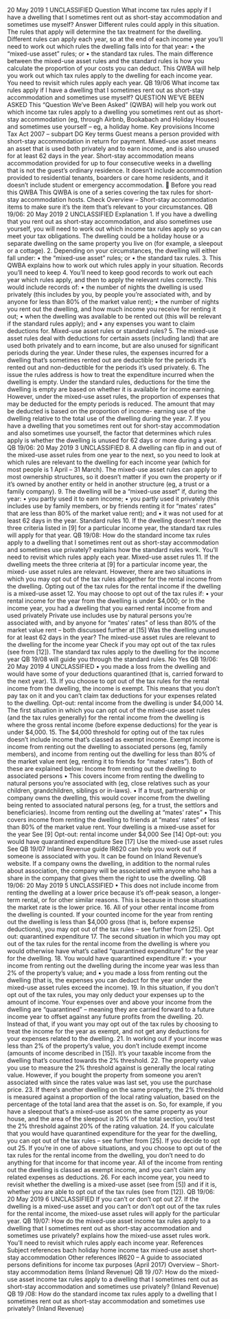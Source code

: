 20 May 2019 1 UNCLASSIFIED Question What income tax rules apply if I have a dwelling that I sometimes rent out as short-stay accommodation and sometimes use myself? Answer Different rules could apply in this situation. The rules that apply will determine the tax treatment for the dwelling. Different rules can apply each year, so at the end of each income year you’ll need to work out which rules the dwelling falls into for that year: • the “mixed-use asset” rules; or • the standard tax rules. The main difference between the mixed-use asset rules and the standard rules is how you calculate the proportion of your costs you can deduct. This QWBA will help you work out which tax rules apply to the dwelling for each income year. You need to revisit which rules apply each year. QB 19/06 What income tax rules apply if I have a dwelling that I sometimes rent out as short-stay accommodation and sometimes use myself? QUESTION WE’VE BEEN ASKED This “Question We’ve Been Asked” (QWBA) will help you work out which income tax rules apply to a dwelling you sometimes rent out as short-stay accommodation (eg, through Airbnb, Bookabach and Holiday Houses) and sometimes use yourself – eg, a holiday home. Key provisions Income Tax Act 2007 – subpart DG Key terms Guest means a person provided with short-stay accommodation in return for payment. Mixed-use asset means an asset that is used both privately and to earn income, and is also unused for at least 62 days in the year. Short-stay accommodation means accommodation provided for up to four consecutive weeks in a dwelling that is not the guest’s ordinary residence. It doesn’t include accommodation provided to residential tenants, boarders or care home residents, and it doesn’t include student or emergency accommodation.  Before you read this QWBA This QWBA is one of a series covering the tax rules for short-stay accommodation hosts. Check Overview – Short-stay accommodation items to make sure it’s the item that’s relevant to your circumstances. QB 19/06: 20 May 2019 2 UNCLASSIFIED Explanation 1. If you have a dwelling that you rent out as short-stay accommodation, and also sometimes use yourself, you will need to work out which income tax rules apply so you can meet your tax obligations. The dwelling could be a holiday house or a separate dwelling on the same property you live on (for example, a sleepout or a cottage). 2. Depending on your circumstances, the dwelling will either fall under: • the “mixed-use asset” rules; or • the standard tax rules. 3. This QWBA explains how to work out which rules apply in your situation. Records you’ll need to keep 4. You’ll need to keep good records to work out each year which rules apply, and then to apply the relevant rules correctly. This would include records of: • the number of nights the dwelling is used privately (this includes by you, by people you’re associated with, and by anyone for less than 80% of the market value rent); • the number of nights you rent out the dwelling, and how much income you receive for renting it out; • when the dwelling was available to be rented out (this will be relevant if the standard rules apply); and • any expenses you want to claim deductions for. Mixed-use asset rules or standard rules? 5. The mixed-use asset rules deal with deductions for certain assets (including land) that are used both privately and to earn income, but are also unused for significant periods during the year. Under these rules, the expenses incurred for a dwelling that’s sometimes rented out are deductible for the periods it’s rented out and non-deductible for the periods it’s used privately. 6. The issue the rules address is how to treat the expenditure incurred when the dwelling is empty. Under the standard rules, deductions for the time the dwelling is empty are based on whether it is available for income earning. However, under the mixed-use asset rules, the proportion of expenses that may be deducted for the empty periods is reduced. The amount that may be deducted is based on the proportion of income- earning use of the dwelling relative to the total use of the dwelling during the year. 7. If you have a dwelling that you sometimes rent out for short-stay accommodation and also sometimes use yourself, the factor that determines which rules apply is whether the dwelling is unused for 62 days or more during a year. QB 19/06: 20 May 2019 3 UNCLASSIFIED 8. A dwelling can flip in and out of the mixed-use asset rules from one year to the next, so you need to look at which rules are relevant to the dwelling for each income year (which for most people is 1 April – 31 March). The mixed-use asset rules can apply to most ownership structures, so it doesn’t matter if you own the property or if it’s owned by another entity or held in another structure (eg, a trust or a family company). 9. The dwelling will be a “mixed-use asset” if, during the year: • you partly used it to earn income; • you partly used it privately (this includes use by family members, or by friends renting it for “mates’ rates” that are less than 80% of the market value rent); and • it was not used for at least 62 days in the year. Standard rules 10. If the dwelling doesn’t meet the three criteria listed in \[9\] for a particular income year, the standard tax rules will apply for that year. QB 19/08: How do the standard income tax rules apply to a dwelling that I sometimes rent out as short-stay accommodation and sometimes use privately? explains how the standard rules work. You’ll need to revisit which rules apply each year. Mixed-use asset rules 11. If the dwelling meets the three criteria at \[9\] for a particular income year, the mixed- use asset rules are relevant. However, there are two situations in which you may opt out of the tax rules altogether for the rental income from the dwelling. Opting out of the tax rules for the rental income if the dwelling is a mixed-use asset 12. You may choose to opt out of the tax rules if: • your rental income for the year from the dwelling is under $4,000; or In the income year, you had a dwelling that you earned rental income from and used privately Private use includes use by natural persons you’re associated with, and by anyone for “mates’ rates” of less than 80% of the market value rent – both discussed further at \[15\] Was the dwelling unused for at least 62 days in the year? The mixed-use asset rules are relevant to the dwelling for the income year Check if you may opt out of the tax rules (see from \[12\]). The standard tax rules apply to the dwelling for the income year QB 19/08 will guide you through the standard rules. No Yes QB 19/06: 20 May 2019 4 UNCLASSIFIED • you made a loss from the dwelling and would have some of your deductions quarantined (that is, carried forward to the next year). 13. If you choose to opt out of the tax rules for the rental income from the dwelling, the income is exempt. This means that you don’t pay tax on it and you can’t claim tax deductions for your expenses related to the dwelling. Opt-out: rental income from the dwelling is under $4,000 14. The first situation in which you can opt out of the mixed-use asset rules (and the tax rules generally) for the rental income from the dwelling is where the gross rental income (before expense deductions) for the year is under $4,000. 15. The $4,000 threshold for opting out of the tax rules doesn’t include income that’s classed as exempt income. Exempt income is income from renting out the dwelling to associated persons (eg, family members), and income from renting out the dwelling for less than 80% of the market value rent (eg, renting it to friends for “mates’ rates”). Both of these are explained below: Income from renting out the dwelling to associated persons • This covers income from renting the dwelling to natural persons you’re associated with (eg, close relatives such as your children, grandchildren, siblings or in-laws). • If a trust, partnership or company owns the dwelling, this would cover income from the dwelling being rented to associated natural persons (eg, for a trust, the settlors and beneficiaries). Income from renting out the dwelling at “mates’ rates” • This covers income from renting the dwelling to friends at “mates’ rates” of less than 80% of the market value rent. Your dwelling is a mixed-use asset for the year See \[9\] Opt-out: rental income under $4,000 See \[14\] Opt-out: you would have quarantined expenditure See \[17\] Use the mixed-use asset rules See QB 19/07 Inland Revenue guide IR620 can help you work out if someone is associated with you. It can be found on Inland Revenue’s website. If a company owns the dwelling, in addition to the normal rules about association, the company will be associated with anyone who has a share in the company that gives them the right to use the dwelling. QB 19/06: 20 May 2019 5 UNCLASSIFIED • This does not include income from renting the dwelling at a lower price because it’s off-peak season, a longer-term rental, or for other similar reasons. This is because in those situations the market rate is the lower price. 16. All of your other rental income from the dwelling is counted. If your counted income for the year from renting out the dwelling is less than $4,000 gross (that is, before expense deductions), you may opt out of the tax rules – see further from \[25\]. Opt out: quarantined expenditure 17. The second situation in which you may opt out of the tax rules for the rental income from the dwelling is where you would otherwise have what’s called “quarantined expenditure” for the year for the dwelling. 18. You would have quarantined expenditure if: • your income from renting out the dwelling during the income year was less than 2% of the property’s value; and • you made a loss from renting out the dwelling (that is, the expenses you can deduct for the year under the mixed-use asset rules exceed the income). 19. In this situation, if you don’t opt out of the tax rules, you may only deduct your expenses up to the amount of income. Your expenses over and above your income from the dwelling are “quarantined” – meaning they are carried forward to a future income year to offset against any future profits from the dwelling. 20. Instead of that, if you want you may opt out of the tax rules by choosing to treat the income for the year as exempt, and not get any deductions for your expenses related to the dwelling. 21. In working out if your income was less than 2% of the property’s value, you don’t include exempt income (amounts of income described in \[15\]). It’s your taxable income from the dwelling that’s counted towards the 2% threshold. 22. The property value you use to measure the 2% threshold against is generally the local rating value. However, if you bought the property from someone you aren’t associated with since the rates value was last set, you use the purchase price. 23. If there’s another dwelling on the same property, the 2% threshold is measured against a proportion of the local rating valuation, based on the percentage of the total land area that the asset is on. So, for example, if you have a sleepout that’s a mixed-use asset on the same property as your house, and the area of the sleepout is 20% of the total section, you’d test the 2% threshold against 20% of the rating valuation. 24. If you calculate that you would have quarantined expenditure for the year for the dwelling, you can opt out of the tax rules – see further from \[25\]. If you decide to opt out 25. If you’re in one of above situations, and you choose to opt out of the tax rules for the rental income from the dwelling, you don’t need to do anything for that income for that income year. All of the income from renting out the dwelling is classed as exempt income, and you can’t claim any related expenses as deductions. 26. For each income year, you need to revisit whether the dwelling is a mixed-use asset (see from \[5\]) and if it is, whether you are able to opt out of the tax rules (see from \[12\]). QB 19/06: 20 May 2019 6 UNCLASSIFIED If you can’t or don’t opt out 27. If the dwelling is a mixed-use asset and you can’t or don’t opt out of the tax rules for the rental income, the mixed-use asset rules will apply for the particular year. QB 19/07: How do the mixed-use asset income tax rules apply to a dwelling that I sometimes rent out as short-stay accommodation and sometimes use privately? explains how the mixed-use asset rules work. You’ll need to revisit which rules apply each income year. References Subject references bach holiday home income tax mixed-use asset short-stay accommodation Other references IR620 – A guide to associated persons definitions for income tax purposes (April 2017) Overview – Short-stay accommodation items (Inland Revenue) QB 19 /07: How do the mixed-use asset income tax rules apply to a dwelling that I sometimes rent out as short-stay accommodation and sometimes use privately? (Inland Revenue) QB 19 /08: How do the standard income tax rules apply to a dwelling that I sometimes rent out as short-stay accommodation and sometimes use privately? (Inland Revenue)